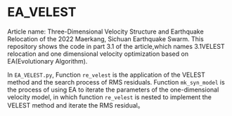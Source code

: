 # EA_VELEST

Article name: Three-Dimensional Velocity Structure and Earthquake Relocation of the 2022 Maerkang, Sichuan Earthquake Swarm.
This repository shows the code in part 3.1 of the article,which names 3.1VELEST relocation and one dimensional velocity optimization based on EA(Evolutionary Algorithm).

In `EA_VELEST.py`, Function `re_velest` is the application of the VELEST method and the search process of RMS residuals. Function `mk_syn_model` is the process of using EA to iterate the parameters of the one-dimensional velocity model, in which function `re_velest` is nested to implement the VELEST method and iterate the RMS residual。
